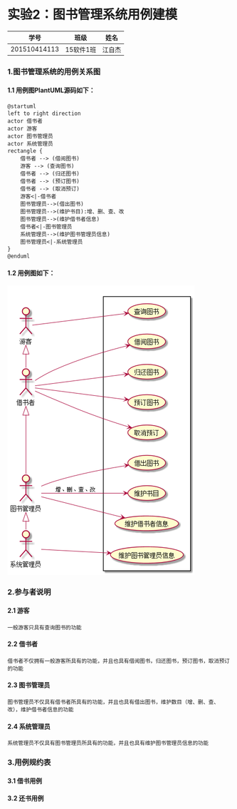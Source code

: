 # 实验2：图书管理系统用例建模
|学号|班级|姓名|
|:----------:|:-----:|:--------:|
|201510414113|15软件1班|江自杰|
### 1.图书管理系统的用例关系图
#### 1.1 用例图PlantUML源码如下：
```
@startuml
left to right direction
actor 借书者
actor 游客
actor 图书管理员
actor 系统管理员
rectangle {
    借书者 --> (借阅图书)
    游客 --> (查询图书)
    借书者 --> (归还图书)
    借书者 --> (预订图书)
    借书者 --> (取消预订)
    游客<|-借书者
    图书管理员-->(借出图书)
    图书管理员-->(维护书目):增、删、查、改
    图书管理员-->(维护借书者信息)
    借书者<|-图书管理员
    系统管理员-->(维护图书管理员信息)
    图书管理员<|-系统管理员
}
@enduml
```
#### 1.2 用例图如下：
![](./Book.png '描述')
### 2.参与者说明
#### 2.1 游客
    一般游客只具有查询图书的功能
#### 2.2 借书者
    借书者不仅拥有一般游客所具有的功能，并且也具有借阅图书，归还图书，预订图书，取消预订的功能
#### 2.3 图书管理员
    图书管理员不仅具有借书者所具有的功能，并且也具有借出图书，维护数目（增、删、查、改），维护借书者信息的功能
#### 2.4 系统管理员
    系统管理员不仅具有图书管理员所具有的功能，并且也具有维护图书管理员信息的功能
### 3.用例规约表
#### 3.1 借书用例
#### 3.2 还书用例
